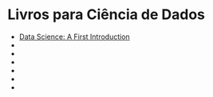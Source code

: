 # Livros para Ciência de Dados
- [Data Science: A First Introduction](https://datasciencebook.ca/)
- 
-
-
-
-
-

